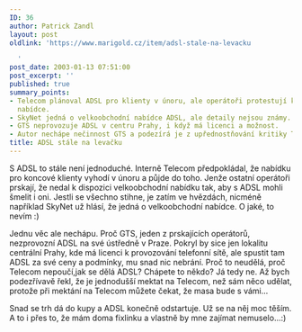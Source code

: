 ```yaml
---
ID: 36
author: Patrick Zandl
layout: post
oldlink: 'https://www.marigold.cz/item/adsl-stale-na-levacku

  '
post_date: 2003-01-13 07:51:00
post_excerpt: ''
published: true
summary_points:
- Telecom plánoval ADSL pro klienty v únoru, ale operátoři protestují kvůli velkoobchodní
  nabídce.
- SkyNet jedná o velkoobchodní nabídce ADSL, ale detaily nejsou známy.
- GTS neprovozuje ADSL v centru Prahy, i když má licenci a možnost.
- Autor nechápe nečinnost GTS a podezírá je z upřednostňování kritiky Telecomu.
title: ADSL stále na levačku
---
```


<p>
S ADSL to stále není jednoduché. Interně Telecom předpokládal, že nabídku pro koncové klienty vyhodí v únoru a půjde do toho. Jenže ostatní operátoři prskají, že nedal k dispozici velkoobchodní nabídku tak, aby s ADSL mohli šmelit i oni. Jestli se všechno stihne, je zatím ve hvězdách, nicméně například SkyNet už hlásí, že jedná o velkoobchodní nabídce. O jaké, to nevím :)</p>

<p>
Jednu věc ale nechápu. Proč GTS, jeden z prskajících operátorů, nezprovozní ADSL na své ústředně v Praze. Pokryl by sice jen lokalitu centrální Prahy, kde má licenci k provozování telefonní sítě, ale spustit tam ADSL za své ceny a podmínky, mu snad nic nebrání. Proč to neudělá, proč Telecom nepoučí,jak se dělá ADSL? Chápete to někdo? Já tedy ne. Až bych podezřívavě řekl, že je jednodušší mektat na Telecom, než sám něco udělat, protože při mektání na Telecom můžete čekat, že masa bude s vámi... </p>

<p>
Snad se trh dá do kupy a ADSL konečně odstartuje. Už se na něj moc těším. A to i přes to, že mám doma fixlinku a vlastně by mne zajímat nemuselo...:)</p>